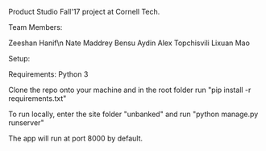 Product Studio Fall'17 project at Cornell Tech.

Team Members:

Zeeshan Hanif\n
Nate Maddrey
Bensu Aydin
Alex Topchisvili
Lixuan Mao

Setup:

Requirements: Python 3

Clone the repo onto your machine and in the root folder run "pip install -r requirements.txt"

To run locally, enter the site folder "unbanked" and run "python manage.py runserver"

The app will run at port 8000 by default.